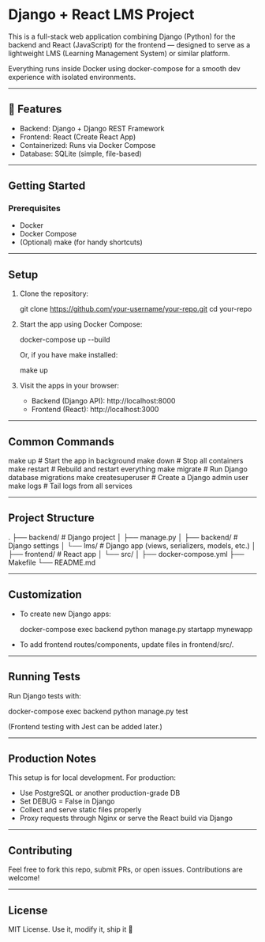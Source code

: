 # Django + React LMS Project

This is a full-stack web application combining Django (Python) for the backend and React (JavaScript) for the frontend — designed to serve as a lightweight LMS (Learning Management System) or similar platform.

Everything runs inside Docker using docker-compose for a smooth dev experience with isolated environments.

---

## 🚀 Features

- Backend: Django + Django REST Framework
- Frontend: React (Create React App)
- Containerized: Runs via Docker Compose
- Database: SQLite (simple, file-based)

---

## Getting Started

### Prerequisites

- Docker
- Docker Compose
- (Optional) make (for handy shortcuts)

---

## Setup

1. Clone the repository:

   git clone https://github.com/your-username/your-repo.git
   cd your-repo

2. Start the app using Docker Compose:

   docker-compose up --build

   Or, if you have make installed:

   make up

3. Visit the apps in your browser:

   - Backend (Django API): http://localhost:8000
   - Frontend (React): http://localhost:3000

---

## Common Commands

   make up                # Start the app in background
   make down              # Stop all containers
   make restart           # Rebuild and restart everything
   make migrate           # Run Django database migrations
   make createsuperuser   # Create a Django admin user
   make logs              # Tail logs from all services

---

## Project Structure

.
├── backend/          # Django project
│   ├── manage.py
│   ├── backend/    # Django settings
│   └── lms/          # Django app (views, serializers, models, etc.)
│
├── frontend/         # React app
│   └── src/
│
├── docker-compose.yml
├── Makefile
└── README.md

---

## Customization

- To create new Django apps:

  docker-compose exec backend python manage.py startapp mynewapp

- To add frontend routes/components, update files in frontend/src/.

---

## Running Tests

Run Django tests with:

  docker-compose exec backend python manage.py test

(Frontend testing with Jest can be added later.)

---

## Production Notes

This setup is for local development. For production:

- Use PostgreSQL or another production-grade DB
- Set DEBUG = False in Django
- Collect and serve static files properly
- Proxy requests through Nginx or serve the React build via Django

---

## Contributing

Feel free to fork this repo, submit PRs, or open issues. Contributions are welcome!

---

## License

MIT License. Use it, modify it, ship it 🚀
